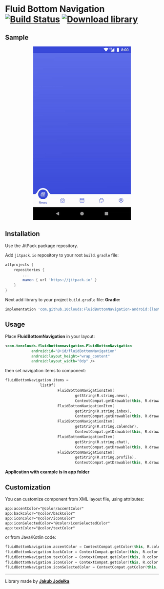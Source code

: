 # Fluid Bottom Navigation  [![Build Status](https://app.bitrise.io/app/339f26db491c854d/status.svg?token=DM799a3_NFuYxusOX-zoKA&branch=master)](https://app.bitrise.io/app/339f26db491c854d)  [![Download library](https://api.bintray.com/packages/10clouds-android/fluidbottomnavigation/fluid-bottom-navigation/images/download.svg)](https://bintray.com/10clouds-android/fluidbottomnavigation/fluid-bottom-navigation)



## Sample
<p align="center">
  <img src="static/sample.gif" alt="Sample Fluid Bottom Navigation"/>
</p>


## Installation
Use the JitPack package repository.

Add `jitpack.io` repository to your root `build.gradle` file:
```groovy
allprojects {
    repositories {
        ...
        maven { url 'https://jitpack.io' }
    }
}
```

Next add library to your project `build.gradle` file:
**Gradle:**
```groovy
implementation 'com.github.10clouds:FluidBottomNavigation-android:{last_release_version}'
```

## Usage
Place **FluidBottomNavigation** in your layout:
```xml
<com.tenclouds.fluidbottomnavigation.FluidBottomNavigation
            android:id="@+id/fluidBottomNavigation"
            android:layout_height="wrap_content"
            android:layout_width="0dp" />
```
then set navigation items to component:
```kotlin
fluidBottomNavigation.items =
                listOf(
                        FluidBottomNavigationItem(
                                getString(R.string.news),
                                ContextCompat.getDrawable(this, R.drawable.ic_news)),
                        FluidBottomNavigationItem(
                                getString(R.string.inbox),
                                ContextCompat.getDrawable(this, R.drawable.ic_inbox)),
                        FluidBottomNavigationItem(
                                getString(R.string.calendar),
                                ContextCompat.getDrawable(this, R.drawable.ic_calendar)),
                        FluidBottomNavigationItem(
                                getString(R.string.chat),
                                ContextCompat.getDrawable(this, R.drawable.ic_chat)),
                        FluidBottomNavigationItem(
                                getString(R.string.profile),
                                ContextCompat.getDrawable(this, R.drawable.ic_profile)))
```
**Application with example is in [app folder](https://github.com/10clouds/FluidBottomNavigation-android/tree/master/app)**

## Customization
You can customize component from XML layout file, using attributes: 
```
app:accentColor="@color/accentColor"
app:backColor="@color/backColor"
app:iconColor="@color/iconColor"
app:iconSelectedColor="@color/iconSelectedColor"
app:textColor="@color/textColor"
```
or from Java/Kotlin code:
```kotlin 
fluidBottomNavigation.accentColor = ContextCompat.getColor(this, R.color.accentColor)
fluidBottomNavigation.backColor = ContextCompat.getColor(this, R.color.backColor)
fluidBottomNavigation.textColor = ContextCompat.getColor(this, R.color.textColor)
fluidBottomNavigation.iconColor = ContextCompat.getColor(this, R.color.iconColor)
fluidBottomNavigation.iconSelectedColor = ContextCompat.getColor(this, R.color.iconSelectedColor)
```

---
Library made by **[Jakub Jodełka](https://github.com/jakubjodelka)**